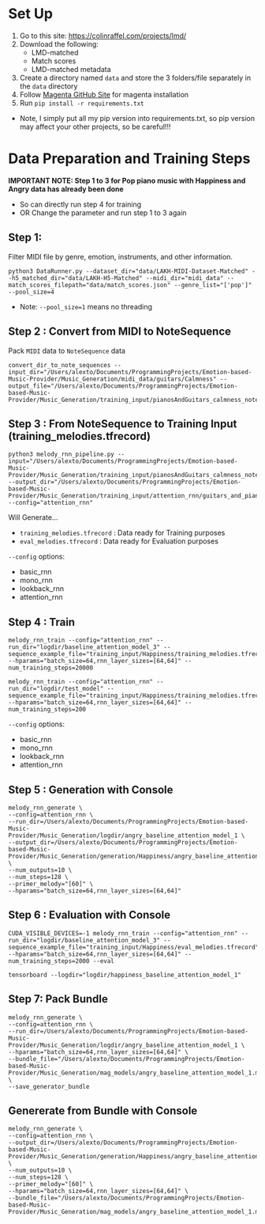 # Set Up

1. Go to this site: https://colinraffel.com/projects/lmd/
2. Download the following:
    * LMD-matched
    * Match scores
    * LMD-matched metadata
3. Create a directory named `data` and store the 3 folders/file separately in the `data` directory
4. Follow [Magenta GitHub Site](https://github.com/magenta/magenta) for magenta installation
5. Run `pip install -r requirements.txt`
  * Note, I simply put all my pip version into requirements.txt, so pip version may affect your other projects, so be careful!!!


# Data Preparation and Training Steps

**IMPORTANT NOTE: Step 1 to 3 for Pop piano music with Happiness and Angry data has already been done**

* So can directly run step 4 for training
* OR Change the parameter and run step 1 to 3 again

## Step 1:

Filter MIDI file by genre, emotion, instruments, and other information.

```
python3 DataRunner.py --dataset_dir="data/LAKH-MIDI-Dataset-Matched" --h5_matched_dir="data/LAKH-H5-Matched" --midi_dir="midi_data" --match_scores_filepath="data/match_scores.json" --genre_list="['pop']" --pool_size=4
```

* Note: `--pool_size=1` means no threading

## Step 2 : Convert from MIDI to NoteSequence

Pack `MIDI` data to `NoteSequence` data

```
convert_dir_to_note_sequences --input_dir="/Users/alexto/Documents/ProgrammingProjects/Emotion-based-Music-Provider/Music_Generation/midi_data/guitars/Calmness" --output_file="/Users/alexto/Documents/ProgrammingProjects/Emotion-based-Music-Provider/Music_Generation/training_input/pianosAndGuitars_calmness_notesequences.tfrecord"
```


## Step 3 : From NoteSequence to Training Input (training_melodies.tfrecord)
```
python3 melody_rnn_pipeline.py --input="/Users/alexto/Documents/ProgrammingProjects/Emotion-based-Music-Provider/Music_Generation/training_input/pianosAndGuitars_calmness_notesequences.tfrecord" --output_dir="/Users/alexto/Documents/ProgrammingProjects/Emotion-based-Music-Provider/Music_Generation/training_input/attention_rnn/guitars_and_pianos/Calmness" --config="attention_rnn"
```

Will Generate...

* `training_melodies.tfrecord` : Data ready for Training purposes
* `eval_melodies.tfrecord` : Data ready for Evaluation purposes

`--config` options:

* basic_rnn
* mono_rnn
* lookback_rnn
* attention_rnn

## Step 4 : Train
```
melody_rnn_train --config="attention_rnn" --run_dir="logdir/baseline_attention_model_3" --sequence_example_file="training_input/Happiness/training_melodies.tfrecord" --hparams="batch_size=64,rnn_layer_sizes=[64,64]" --num_training_steps=20000

melody_rnn_train --config="attention_rnn" --run_dir="logdir/test_model" --sequence_example_file="training_input/Happiness/training_melodies.tfrecord" --hparams="batch_size=64,rnn_layer_sizes=[64,64]" --num_training_steps=200
```


`--config` options:

* basic_rnn
* mono_rnn
* lookback_rnn
* attention_rnn


## Step 5 : Generation with Console

```
melody_rnn_generate \
--config=attention_rnn \
--run_dir=/Users/alexto/Documents/ProgrammingProjects/Emotion-based-Music-Provider/Music_Generation/logdir/angry_baseline_attention_model_1 \
--output_dir=/Users/alexto/Documents/ProgrammingProjects/Emotion-based-Music-Provider/Music_Generation/generation/Happiness/angry_baseline_attention_model_1 \
--num_outputs=10 \
--num_steps=128 \
--primer_melody="[60]" \
--hparams="batch_size=64,rnn_layer_sizes=[64,64]"
```

## Step 6 : Evaluation with Console

```
CUDA_VISIBLE_DEVICES=-1 melody_rnn_train --config="attention_rnn" --run_dir="logdir/baseline_attention_model_3" --sequence_example_file="training_input/Happiness/eval_melodies.tfrecord" --hparams="batch_size=64,rnn_layer_sizes=[64,64]" --num_training_steps=2000 --eval

tensorboard --logdir="logdir/happiness_baseline_attention_model_1"
```

## Step 7: Pack Bundle

```
melody_rnn_generate \
--config=attention_rnn \
--run_dir=/Users/alexto/Documents/ProgrammingProjects/Emotion-based-Music-Provider/Music_Generation/logdir/angry_baseline_attention_model_1 \
--hparams="batch_size=64,rnn_layer_sizes=[64,64]" \
--bundle_file="/Users/alexto/Documents/ProgrammingProjects/Emotion-based-Music-Provider/Music_Generation/mag_models/angry_baseline_attention_model_1.mag" \
--save_generator_bundle
```

## Genererate from Bundle with Console

```
melody_rnn_generate \
--config=attention_rnn \
--output_dir=/Users/alexto/Documents/ProgrammingProjects/Emotion-based-Music-Provider/Music_Generation/generation/Happiness/angry_baseline_attention_model_1 \
--num_outputs=10 \
--num_steps=128 \
--primer_melody="[60]" \
--hparams="batch_size=64,rnn_layer_sizes=[64,64]" \
--bundle_file="/Users/alexto/Documents/ProgrammingProjects/Emotion-based-Music-Provider/Music_Generation/mag_models/angry_baseline_attention_model_1.mag"
```
